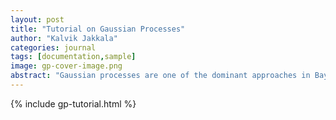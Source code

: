 ```yaml
---
layout: post
title: "Tutorial on Gaussian Processes"
author: "Kalvik Jakkala"
categories: journal
tags: [documentation,sample]
image: gp-cover-image.png
abstract: "Gaussian processes are one of the dominant approaches in Bayesian learning. This tutorial explains Gaussian processes with interactive figures and code."
---
```

{% include gp-tutorial.html %}
